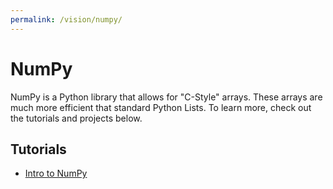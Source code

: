```yaml
---
permalink: /vision/numpy/
---
```


# NumPy

NumPy is a Python library that allows for "C-Style" arrays. These arrays are much more efficient that standard Python Lists. To learn more, check out the tutorials and projects below.

## Tutorials

- [Intro to NumPy](https://missourimrr.github.io/docs/vision/numpy/intro/)